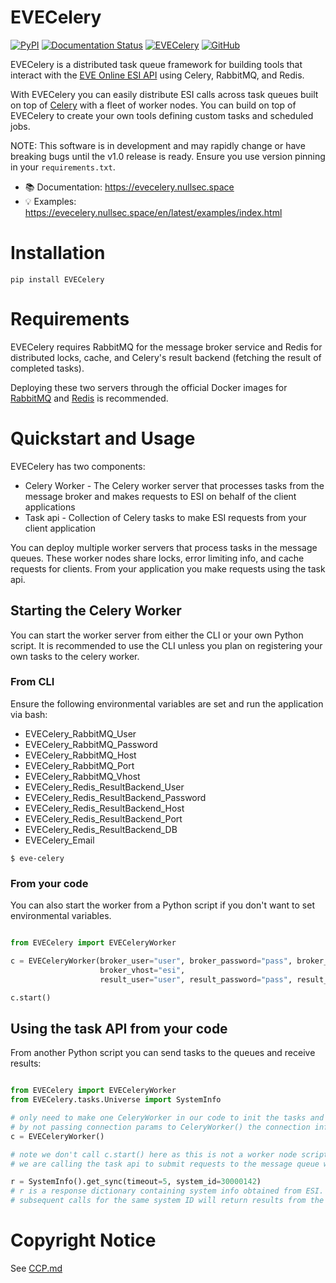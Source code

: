 # EVECelery

[![PyPI](https://img.shields.io/pypi/v/EVECelery)](https://pypi.org/project/EVECelery)
[![Documentation Status](https://readthedocs.org/projects/evecelery/badge/?version=latest)](https://evecelery.nullsec.space/en/latest/?badge=latest)
[![EVECelery](https://github.com/NullsecSpace/EVECelery/actions/workflows/github-actions.yml/badge.svg)](https://github.com/NullsecSpace/EVECelery/actions/workflows/github-actions.yml)
[![GitHub](https://img.shields.io/github/license/NullsecSpace/EVECelery)](https://github.com/NullsecSpace/EVECelery/blob/main/LICENSE)

EVECelery is a distributed task queue framework for building tools that interact with
the [EVE Online ESI API](https://esi.evetech.net/ui) using Celery, RabbitMQ, and Redis.

With EVECelery you can easily distribute ESI calls across task queues built on top
of [Celery](https://docs.celeryq.dev/) with a fleet of worker nodes.
You can build on top of EVECelery to create your own tools defining custom tasks and scheduled jobs.

NOTE: This software is in development and may rapidly change or have breaking bugs until the v1.0 release is ready.
Ensure you use version pinning in your ```requirements.txt```.

- :books: Documentation: https://evecelery.nullsec.space
- :bulb: Examples: https://evecelery.nullsec.space/en/latest/examples/index.html

# Installation

```
pip install EVECelery
```

# Requirements

EVECelery requires RabbitMQ for the message broker service and Redis for distributed locks, cache, and Celery's result
backend (fetching the result of completed tasks).

Deploying these two servers through the official Docker images for [RabbitMQ](https://hub.docker.com/_/rabbitmq)
and [Redis](https://hub.docker.com/_/redis) is recommended.

# Quickstart and Usage
EVECelery has two components:
* Celery Worker - The Celery worker server that processes tasks from the message broker and makes requests to ESI on behalf of the client applications 
* Task api - Collection of Celery tasks to make ESI requests from your client application

You can deploy multiple worker servers that process tasks in the message queues. These worker nodes share locks, error limiting info, and cache requests for clients.
From your application you make requests using the task api.


## Starting the Celery Worker
You can start the worker server from either the CLI or your own Python script.
It is recommended to use the CLI unless you plan on registering your own tasks to the celery worker.

### From CLI

Ensure the following environmental variables are set and run the application via bash:
* EVECelery_RabbitMQ_User
* EVECelery_RabbitMQ_Password
* EVECelery_RabbitMQ_Host
* EVECelery_RabbitMQ_Port
* EVECelery_RabbitMQ_Vhost
* EVECelery_Redis_ResultBackend_User
* EVECelery_Redis_ResultBackend_Password
* EVECelery_Redis_ResultBackend_Host
* EVECelery_Redis_ResultBackend_Port
* EVECelery_Redis_ResultBackend_DB
* EVECelery_Email

```shell
$ eve-celery
```

### From your code
You can also start the worker from a Python script if you don't want to set environmental variables.

```python

from EVECelery import EVECeleryWorker

c = EVECeleryWorker(broker_user="user", broker_password="pass", broker_host="host", broker_port=5672,
                    broker_vhost="esi",
                    result_user="user", result_password="pass", result_host="host", result_port=6379, result_db=0)

c.start()
```

## Using the task API from your code
From another Python script you can send tasks to the queues and receive results:

```python

from EVECelery import EVECeleryWorker
from EVECelery.tasks.Universe import SystemInfo

# only need to make one CeleryWorker in our code to init the tasks and setup connections to RabbitMQ and Redis
# by not passing connection params to CeleryWorker() the connection info will be read from environmental variables
c = EVECeleryWorker()

# note we don't call c.start() here as this is not a worker node script.
# we are calling the task api to submit requests to the message queue which run on the Celery worker nodes

r = SystemInfo().get_sync(timeout=5, system_id=30000142)
# r is a response dictionary containing system info obtained from ESI.
# subsequent calls for the same system ID will return results from the cache regardless of requesting client
```

# Copyright Notice

See [CCP.md](https://github.com/NullsecSpace/EVECelery/blob/main/CCP.md)

